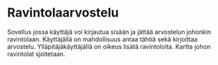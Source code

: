 # Ravintolaarvostelu
Sovellus jossa käyttäjä voi kirjautua sisään ja jättää arvostelun johonkin ravintolaan. Käyttäjällä on mahdollisuus antaa tähtiä sekä kirjoittaa arvostelu. Ylläpitäjäkäyttäjällä on oikeus lisätä ravintoloita. Kartta johon ravintolat sjoitetaan.
